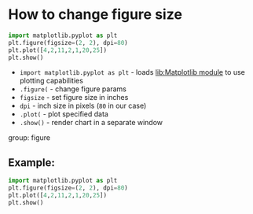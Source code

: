# How to change figure size

```python
import matplotlib.pyplot as plt
plt.figure(figsize=(2, 2), dpi=80)
plt.plot([4,2,11,2,1,20,25])
plt.show()
```

- `import matplotlib.pyplot as plt` - loads [lib:Matplotlib module](python-matplotlib/how-to-install-matplotlib-python-lib-in-ubuntu-ubuntuversion) to use plotting capabilities
- `.figure(` - change figure params
- `figsize` - set figure size in inches
- `dpi` - inch size in pixels (`80` in our case)
- `.plot(` - plot specified data
- `.show()` - render chart in a separate window

group: figure

## Example: 
```python
import matplotlib.pyplot as plt
plt.figure(figsize=(2, 2), dpi=80)
plt.plot([4,2,11,2,1,20,25])
plt.show()
```

